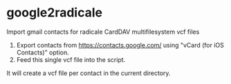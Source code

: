 # google2radicale
Import gmail contacts for radicale CardDAV multifilesystem vcf files

1. Export contacts from https://contacts.google.com/ using "vCard (for iOS Contacts)" option.
2. Feed this single vcf file into the script.

It will create a vcf file per contact in the current directory.
